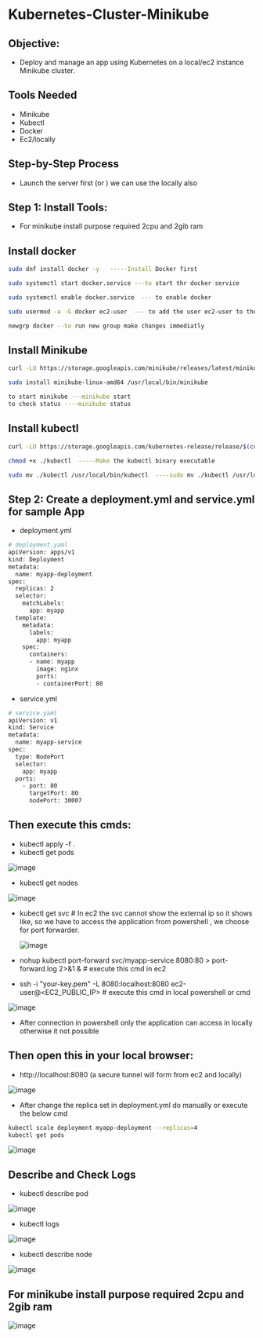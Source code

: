 #  Kubernetes-Cluster-Minikube

## Objective:
- Deploy and manage an app using Kubernetes on a local/ec2 instance Minikube cluster.
## Tools Needed
- Minikube
- Kubectl
- Docker
- Ec2/locally
## Step-by-Step Process 
- Launch the server first (or ) we can use the locally also
## Step 1: Install Tools: 
- For minikube install purpose required 2cpu and 2gib ram
## Install docker
```sh
sudo dnf install docker -y   -----Install Docker first

sudo systemctl start docker.service ---to start thr docker service

sudo systemctl enable docker.service  --- to enable docker

sudo usermod -a -G docker ec2-user  --- to add the user ec2-user to the docker group 

newgrp docker --to run new group make changes immediatly
```
## Install Minikube
```sh
curl -LO https://storage.googleapis.com/minikube/releases/latest/minikube-linux-amd64

sudo install minikube-linux-amd64 /usr/local/bin/minikube

to start minikube ---minikube start 
to check status ----minikube status
```
## Install kubectl
```sh
curl -LO https://storage.googleapis.com/kubernetes-release/release/$(curl -s https://storage.googleapis.com/kubernetes-release/release/stable.txt)/bin/linux/amd64/kubectl

chmod +x ./kubectl  -----Make the kubectl binary executable

sudo mv ./kubectl /usr/local/bin/kubectl  ----sudo mv ./kubectl /usr/local/bin/kubectl
```
## Step 2: Create a deployment.yml and service.yml for sample App

- deployment.yml
```sh
# deployment.yaml
apiVersion: apps/v1
kind: Deployment
metadata:
  name: myapp-deployment
spec:
  replicas: 2
  selector:
    matchLabels:
      app: myapp
  template:
    metadata:
      labels:
        app: myapp
    spec:
      containers:
      - name: myapp
        image: nginx
        ports:
        - containerPort: 80
```

- service.yml
```sh
# service.yaml
apiVersion: v1
kind: Service
metadata:
  name: myapp-service
spec:
  type: NodePort
  selector:
    app: myapp
  ports:
    - port: 80
      targetPort: 80
      nodePort: 30007
```
## Then execute this cmds:
- kubectl apply -f .
- kubectl get pods

![image](https://github.com/user-attachments/assets/c4f9a674-9d37-4264-b8fe-b2717ca82135)

- kubectl get nodes

![image](https://github.com/user-attachments/assets/2d7aee7f-d4a1-43e3-ad3f-11eb50c5d57a)


- kubectl get svc # In ec2 the svc cannot show the external ip so it shows like, so we have to access the application from powershell , we choose for port forwarder.

  ![image](https://github.com/user-attachments/assets/587551d4-744e-4531-bbd6-854f1bbe6d9d)



- nohup kubectl port-forward svc/myapp-service 8080:80 > port-forward.log 2>&1 & # execute this cmd in ec2
- ssh -i "your-key.pem" -L 8080:localhost:8080 ec2-user@<EC2_PUBLIC_IP> # execute this cmd in local powershell or cmd

![image](https://github.com/user-attachments/assets/456ccf8d-fe14-4b07-a62a-afa0f259d04d)


- After connection in powershell only the application can access in locally otherwise it not possible
## Then open this in your local browser:
- http://localhost:8080  (a secure tunnel will form from ec2 and locally)


![image](https://github.com/user-attachments/assets/76752c02-c8c2-4786-bcbf-5ae27e37ef93)


- After change the replica set in deployment.yml do manually or execute the below cmd

```sh
kubectl scale deployment myapp-deployment --replicas=4
kubectl get pods
```

![image](https://github.com/user-attachments/assets/2e7542a3-a89d-4d3e-8096-16cef285d65b)


## Describe and Check Logs
- kubectl describe pod <pod-name>

![image](https://github.com/user-attachments/assets/8fd7d068-bb41-47a2-8333-e34fad3c3e28)


- kubectl logs <pod-name>


![image](https://github.com/user-attachments/assets/9c4ff091-650e-40a8-acfd-9d423b04b8de)


- kubectl describe node <node-name>

![image](https://github.com/user-attachments/assets/008f7816-12a0-4cf7-a229-379880a5e0bd)


## For minikube install purpose required 2cpu and 2gib ram

![image](https://github.com/user-attachments/assets/7dda2024-c905-4214-ad34-efadaeb4ebfc)
